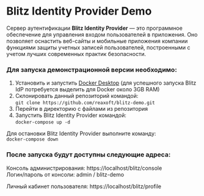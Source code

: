 # Blitz Identity Provider Demo
Сервер аутентификации **Blitz Identity Provider** — это программное обеспечение для управления входом пользователей в приложения. Оно позволяет оснастить веб-сайты и мобильные приложения компании функциями защиты учетных записей пользователей, построенными с учетом лучших современных практик безопасности.

### Для запуска демонстрационной версии необходимо:
1. Установить и запустить [Docker Desktop](https://www.docker.com/products/docker-desktop) (для успешного запуска Blitz IdP потребуется выделить для Docker около 3GB RAM)
2. Склонировать данный репозиторий командой:  
`git clone https://github.com/reaxoft/blitz-demo.git`
3. Перейти в директорию с файлами из репозитория
4. Запустить Blitz Identity Provider командой:  
`docker-compose up -d`

Для остановки Blitz Identity Provider выполните команду:  
`docker-compose down`

### После запуска будут доступны следующие адреса:
Консоль администрирования:  https://localhost/blitz/console  
Логин/пароль от консоли: admin / blitz-demo

Личный кабинет пользователя: https://localhost/blitz/profile
